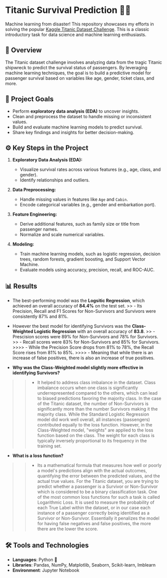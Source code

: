 # Titanic Survival Prediction 🌊🚢

Machine learning from disaster! This repository showcases my efforts in solving the popular [Kaggle Titanic Dataset Challenge](https://www.kaggle.com/c/titanic). This is a classic introductory task for data science and machine learning enthusiasts.

## 📖 Overview

The Titanic dataset challenge involves analyzing data from the tragic Titanic shipwreck to predict the survival status of passengers. By leveraging machine learning techniques, the goal is to build a predictive model for passenger survival based on variables like age, gender, ticket class, and more.

## 🚀 Project Goals

- Perform **exploratory data analysis (EDA)** to uncover insights.
- Clean and preprocess the dataset to handle missing or inconsistent values.
- Build and evaluate machine learning models to predict survival.
- Share key findings and insights for better decision-making.

## ⚙️ Key Steps in the Project

1. **Exploratory Data Analysis (EDA):**
   - Visualize survival rates across various features (e.g., age, class, and gender).
   - Identify relationships and outliers.

2. **Data Preprocessing:**
   - Handle missing values in features like `Age` and `Cabin`.
   - Encode categorical variables (e.g., gender and embarkation port).

3. **Feature Engineering:**
   - Derive additional features, such as family size or title from passenger names.
   - Normalize and scale numerical variables.

4. **Modeling:**
   - Train machine learning models, such as logistic regression, decision trees, random forests, gradient boosting, and Support Vector Machine.
   - Evaluate models using accuracy, precision, recall, and ROC-AUC.

## 📊 Results

- The best-performing model was the **Logsitic Regression**, which achieved an overall accuracy of **84.4%** on the test set.
      >> - Its Precision, Recall and F1 Scores for Non-Survivors and Survivors were consistently 87% and 81%.
  
- However the best model for identifying Survivors was the **Class-Weighted Logistic Regression** with an overall accuracy of **83.8**.
      >> - Prescision scores were 89% for Non-Survivors and 78% for Survivors.
      >> - Recall scores were 83% for Non-Survivors and 85% for Survivors.
           >>>> - While the Precision Score drops from 81% to 78%, the Recall Score rises from 81% to 85%.
           >>>> - Meaning that while there is an increase of false positives, there is also an increase of true positives.

- **Why was the Class-Weighted model slightly more effective in identifying Survivors?**
>> - It helped to address class imbalance in the dataset. Class imbalance occurs when one class is significantly underrepresented compared to the others, which can lead to biased predictions favoring the majority class. In the case of the Titanic dataset, the number of Non-Survivors is significantly more than the number Survivors making it the majority class. While the Standard Logistic Regression model did work well overall, all instances (passengers) contributed equally to the loss function. However, in the Class-Weighted model, "weights" are applied to the loss function based on the class. The weight for each class is typically inversely proportional to its frequency in the training set.

- **What is a loss function?**
>> - Its a mathematical formula that measures how well or poorly a model's predictions align with the actual outcomes, quantifying the error between the predicted values, and the actual true values. For the Titanic dataset, you are trying to predict whether a passenger is a Survivor or Non-Survivor which is considered to be a binary classification task. One of the most common loss functions for such a task is called Logarithmic Loss. It is used to measure the probability of each True Label within the dataset, or in our case each instance of a passenger correctly being identified as a Survivor or Non-Survivor. Essentially it penalizes the model for having false negatives and false positives, the more there are the lower the score.

## 🛠️ Tools and Technologies

- **Languages**: Python 🐍
- **Libraries**: Pandas, NumPy, Matplotlib, Seaborn, Scikit-learn, Imblearn
- **Environment**: Jupyter Notebook
